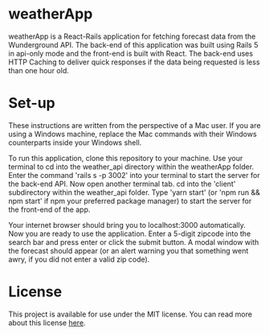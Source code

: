 # weatherApp
weatherApp is a React-Rails application for fetching forecast data from the Wunderground API. The back-end of this application was built using Rails 5 in api-only mode and the front-end is built with React. The back-end uses HTTP Caching to deliver quick responses if the data being requested is less than one hour old.

# Set-up 
These instructions are written from the perspective of a Mac user. If you are using a Windows machine, replace the Mac commands with their Windows counterparts inside your Windows shell.

To run this application, clone this repository to your machine. Use your terminal to cd into the weather_api directory within the weatherApp folder. Enter the command 'rails s -p 3002' into your
terminal to start the server for the back-end API. Now open another terminal tab. cd into the 'client' subdirectory within the weather_api folder. Type 'yarn start' (or 'npm run && npm start' if npm your preferred package manager) to start the server for the front-end of the app. 

Your internet browser should bring you to localhost:3000 automatically. Now you are ready to use the application. Enter a 5-digit zipcode into the search bar and press enter or click the submit button. A modal window with the forecast should appear (or an alert warning you that something went awry, if you did not enter a valid zip code). 

# License
This project is available for use under the MIT license. You can read more about this license [here](https://opensource.org/licenses/MIT).